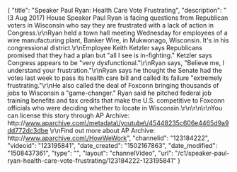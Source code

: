 {
    "title": "Speaker Paul Ryan: Health Care Vote Frustrating",
    "description": "(3 Aug 2017) House Speaker Paul Ryan is facing questions from Republican voters in Wisconsin who say they are frustrated with a lack of action in Congress.\r\nRyan held a town hall meeting Wednesday for employees of a wire manufacturing plant, Banker Wire, in Mukwonago, Wisconsin. It's in his congressional district.\r\nEmployee Keith Ketzler says Republicans promised that they had a plan but \"all I see is in-fighting.\" Ketzler says Congress appears to be \"very dysfunctional.\"\r\nRyan says, \"Believe me, I understand your frustration.\"\r\nRyan says he thought the Senate had the votes last week to pass its health care bill and called its failure \"extremely frustrating.\"\r\nHe also called the deal of Foxconn bringing thousands of jobs to Wisconsin a \"game-changer.\" Ryan said he pitched federal job training benefits and tax credits that make the U.S. competitive to Foxconn officials who were deciding whether to locate in Wisconsin.\r\n\r\n\r\nYou can license this story through AP Archive: http:\/\/www.aparchive.com\/metadata\/youtube\/45448235c606e4465d9a9dd772dc3dbe \r\nFind out more about AP Archive: http:\/\/www.aparchive.com\/HowWeWork",
    "channelid": "123184222",
    "videoid": "123195841",
    "date_created": "1502167863",
    "date_modified": "1508437361",
    "type": "",
    "layout": "channelVideo",
    "url": "\/c1\/speaker-paul-ryan-health-care-vote-frustrating\/123184222-123195841"
}